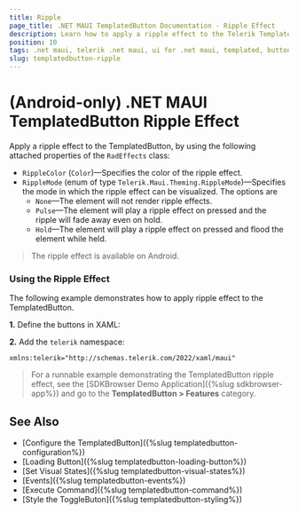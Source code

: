 ```yaml
---
title: Ripple
page_title: .NET MAUI TemplatedButton Documentation - Ripple Effect
description: Learn how to apply a ripple effect to the Telerik TemplatedButton for .NET MAUI.
position: 10
tags: .net maui, telerik .net maui, ui for .net maui, templated, button, microsoft .net maui, ripple
slug: templatedbutton-ripple
---
```


# (Android-only) .NET MAUI TemplatedButton Ripple Effect

Apply a ripple effect to the TemplatedButton, by using the following attached properties of the `RadEffects` class:

* `RippleColor` (`Color`)&mdash;Specifies the color of the ripple effect.
* `RippleMode` (enum of type `Telerik.Maui.Theming.RippleMode`)&mdash;Specifies the mode in which the ripple effect can be visualized. The options are
	* `None`&mdash;The element will not render ripple effects.
	* `Pulse`&mdash;The element will play a ripple effect on pressed and the ripple will fade away even on hold.
	* `Hold`&mdash;The element will play a ripple effect on pressed and flood the element while held.

> The ripple effect is available on Android.

### Using the Ripple Effect

The following example demonstrates how to apply ripple effect to the TemplatedButton.

**1.** Define the buttons in XAML:

<snippet id='templatedbutton-ripple-effect' />

**2.** Add the `telerik` namespace:

```XAML
xmlns:telerik="http://schemas.telerik.com/2022/xaml/maui"
```

> For a runnable example demonstrating the TemplatedButton ripple effect, see the [SDKBrowser Demo Application]({%slug sdkbrowser-app%}) and go to the **TemplatedButton > Features** category.

## See Also

- [Configure the TemplatedButton]({%slug templatedbutton-configuration%})
- [Loading Button]({%slug templatedbutton-loading-button%})
- [Set Visual States]({%slug templatedbutton-visual-states%})
- [Events]({%slug templatedbutton-events%})
- [Execute Command]({%slug templatedbutton-command%})
- [Style the ToggleButon]({%slug templatedbutton-styling%})
